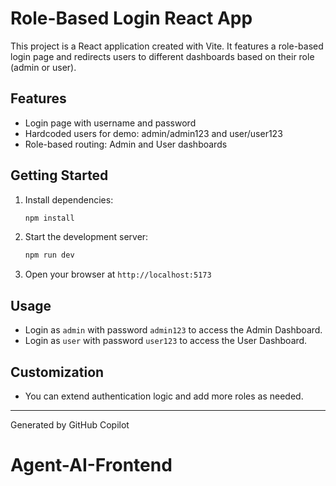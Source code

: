 
# Role-Based Login React App

This project is a React application created with Vite. It features a role-based login page and redirects users to different dashboards based on their role (admin or user).

## Features
- Login page with username and password
- Hardcoded users for demo: admin/admin123 and user/user123
- Role-based routing: Admin and User dashboards

## Getting Started

1. Install dependencies:
   ```bash
   npm install
   ```
2. Start the development server:
   ```bash
   npm run dev
   ```
3. Open your browser at `http://localhost:5173`

## Usage
- Login as `admin` with password `admin123` to access the Admin Dashboard.
- Login as `user` with password `user123` to access the User Dashboard.

## Customization
- You can extend authentication logic and add more roles as needed.

---
Generated by GitHub Copilot
# Agent-AI-Frontend
